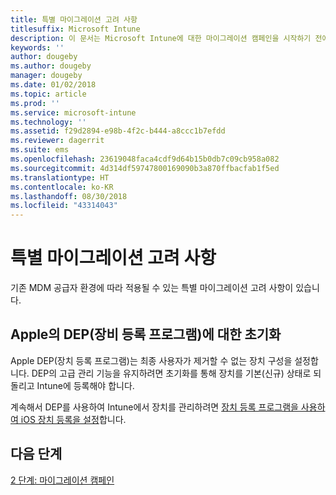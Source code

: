 ```yaml
---
title: 특별 마이그레이션 고려 사항
titlesuffix: Microsoft Intune
description: 이 문서는 Microsoft Intune에 대한 마이그레이션 캠페인을 시작하기 전에 특별 마이그레이션 고려 사항을 제공합니다.
keywords: ''
author: dougeby
ms.author: dougeby
manager: dougeby
ms.date: 01/02/2018
ms.topic: article
ms.prod: ''
ms.service: microsoft-intune
ms.technology: ''
ms.assetid: f29d2894-e98b-4f2c-b444-a8ccc1b7efdd
ms.reviewer: dagerrit
ms.suite: ems
ms.openlocfilehash: 23619048faca4cdf9d64b15b0db7c09cb958a082
ms.sourcegitcommit: 4d314df59747800169090b3a870ffbacfab1f5ed
ms.translationtype: HT
ms.contentlocale: ko-KR
ms.lasthandoff: 08/30/2018
ms.locfileid: "43314043"
---
```

# <a name="special-migration-considerations"></a>특별 마이그레이션 고려 사항

기존 MDM 공급자 환경에 따라 적용될 수 있는 특별 마이그레이션 고려 사항이 있습니다.

## <a name="wipe-for-apples-device-enrollment-program-dep"></a>Apple의 DEP(장비 등록 프로그램)에 대한 초기화

Apple DEP(장치 등록 프로그램)는 최종 사용자가 제거할 수 없는 장치 구성을 설정합니다. DEP의 고급 관리 기능을 유지하려면 초기화를 통해 장치를 기본(신규) 상태로 되돌리고 Intune에 등록해야 합니다.

계속해서 DEP를 사용하여 Intune에서 장치를 관리하려면 [장치 등록 프로그램을 사용하여 iOS 장치 등록을 설정](device-enrollment-program-enroll-ios.md)합니다.


## <a name="next-steps"></a>다음 단계

[2 단계: 마이그레이션 캠페인](migration-guide-campaign.md)

